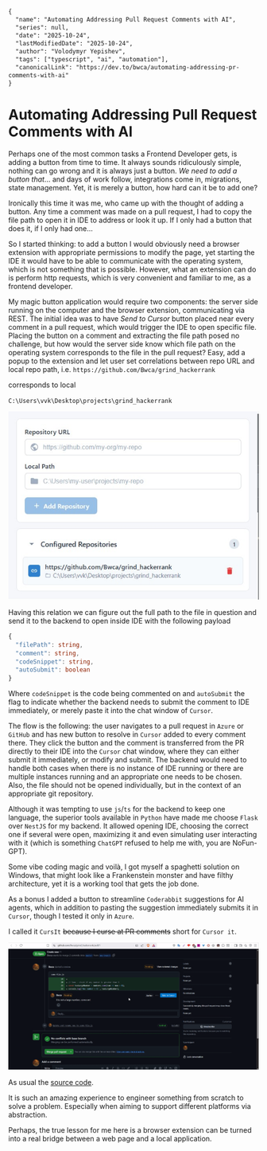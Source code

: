 ```ic-metadata
{
  "name": "Automating Addressing Pull Request Comments with AI",
  "series": null,
  "date": "2025-10-24",
  "lastModifiedDate": "2025-10-24",
  "author": "Volodymyr Yepishev",
  "tags": ["typescript", "ai", "automation"],
  "canonicalLink": "https://dev.to/bwca/automating-addressing-pr-comments-with-ai"
}
```

# Automating Addressing Pull Request Comments with AI

Perhaps one of the most common tasks a Frontend Developer gets, is adding a button from time to time. It always sounds ridiculously simple, nothing can go wrong and it is always just a button. _We need to add a button that_... and days of work follow, integrations come in, migrations, state management. Yet, it is merely a button, how hard can it be to add one?

Ironically this time it was me, who came up with the thought of adding a button. Any time a comment was made on a pull request, I had to copy the file path to open it in IDE to address or look it up. If I only had a button that does it, if I only had one...

So I started thinking: to add a button I would obviously need a browser extension with appropriate permissions to modify the page, yet starting the IDE it would have to be able to communicate with the operating system, which is not something that is possible. However, what an extension can do is perform http requests, which is very convenient and familiar to me, as a frontend developer.

My magic button application would require two components: the server side running on the computer and the browser extension, communicating via REST. The initial idea was to have _Send to Cursor_ button placed near every comment in a pull request, which would trigger the IDE to open specific file. Placing the button on a comment and extracting the file path posed no challenge, but how would the server side know which file path on the operating system corresponds to the file in the pull request? Easy, add a popup to the extension and let user set correlations between repo URL and local repo path, i.e.
`https://github.com/Bwca/grind_hackerrank`

corresponds to local

`C:\Users\vvk\Desktop\projects\grind_hackerrank`

![repo mapping in the extension](./01.jpg)

Having this relation we can figure out the full path to the file in question and send it to the backend to open inside IDE with the following payload

```typescript
{
  "filePath": string,
  "comment": string,
  "codeSnippet": string,
  "autoSubmit": boolean
}
```

Where `codeSnippet` is the code being commented on and `autoSubmit` the flag to indicate whether the backend needs to submit the comment to IDE immediately, or merely paste it into the chat window of `Cursor`.

The flow is the following: the user navigates to a pull request in `Azure` or `GitHub` and has new button to resolve in `Cursor` added to every comment there. They click the button and the comment is transferred from the PR directly to their IDE into the `Cursor` chat window, where they can either submit it immediately, or modify and submit. The backend would need to handle both cases when there is no instance of IDE running or there are multiple instances running and an appropriate one needs to be chosen. Also, the file should not be opened individually, but in the context of an appropriate git repository.

Although it was tempting to use `js`/`ts` for the backend to keep one language, the superior tools available in `Python` have made me choose `Flask` over `NestJS` for my backend. It allowed opening IDE, choosing the correct one if several were open, maximizing it and even simulating user interacting with it (which is something `ChatGPT` refused to help me with, you are NoFun-GPT).

Some vibe coding magic and voilà, I got myself a spaghetti solution on Windows, that might look like a Frankenstein monster and have filthy architecture, yet it is a working tool that gets the job done.

As a bonus I added a button to streamline `Coderabbit` suggestions for AI agents, which in addition to pasting the suggestion immediately submits it in `Cursor`, though I tested it only in `Azure`.

I called it `CursIt` ~~because I curse at PR comments~~ short for `Cursor it`.

![demo](./demo.gif)

As usual the [source code](https://github.com/Bwca/browser-extension_cursit).

It is such an amazing experience to engineer something from scratch to solve a problem. Especially when aiming to support different platforms via abstraction.

Perhaps, the true lesson for me here is a browser extension can be turned into a real bridge between a web page and a local application.
